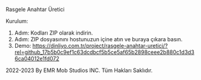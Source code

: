 Rasgele Anahtar Üretici

Kurulum:

1. Adım: Kodları ZIP olarak indirin.
2. Adım: ZIP dosyasınını hostunuzun içine atın ve buraya çıkara basın.
3. Demo: https://dinliyo.com.tr/project/rasgele-anahtar-uretici/?rel=github_17b5b0c9ef1c63dcdbcf5b5ce5af65b2898ceee2b880c1d3d36ca04012e1fd072

2022-2023 By EMR Mob Studios INC.
Tüm Hakları Saklıdır.
